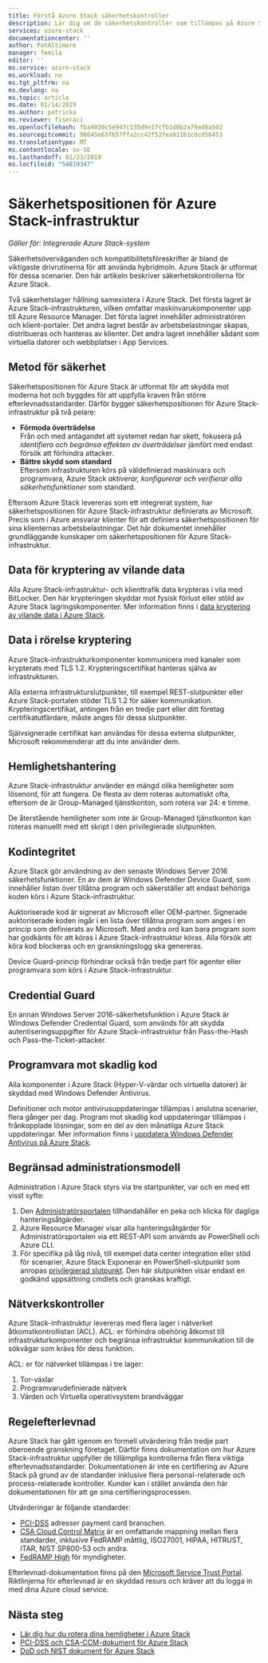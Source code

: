 ```yaml
---
title: Förstå Azure Stack säkerhetskontroller
description: Lär dig om de säkerhetskontroller som tillämpas på Azure Stack som en tjänstadministratör
services: azure-stack
documentationcenter: ''
author: PatAltimore
manager: femila
editor: ''
ms.service: azure-stack
ms.workload: na
ms.tgt_pltfrm: na
ms.devlang: na
ms.topic: article
ms.date: 01/14/2019
ms.author: patricka
ms.reviewer: fiseraci
ms.openlocfilehash: fba4020c5e947c135d9e17cfb1d0b2a79ad8a502
ms.sourcegitcommit: 98645e63f657ffa2cc42f52fea911b1cdcd56453
ms.translationtype: MT
ms.contentlocale: sv-SE
ms.lasthandoff: 01/23/2019
ms.locfileid: "54819347"
---
```

# <a name="azure-stack-infrastructure-security-posture"></a>Säkerhetspositionen för Azure Stack-infrastruktur

*Gäller för: Integrerade Azure Stack-system*

Säkerhetsöverväganden och kompatibilitetsföreskrifter är bland de viktigaste drivrutinerna för att använda hybridmoln. Azure Stack är utformat för dessa scenarier. Den här artikeln beskriver säkerhetskontrollerna för Azure Stack.

Två säkerhetslager hållning samexistera i Azure Stack. Det första lagret är Azure Stack-infrastrukturen, vilken omfattar maskinvarukomponenter upp till Azure Resource Manager. Det första lagret innehåller administratören och klient-portaler. Det andra lagret består av arbetsbelastningar skapas, distribueras och hanteras av klienter. Det andra lagret innehåller sådant som virtuella datorer och webbplatser i App Services.

## <a name="security-approach"></a>Metod för säkerhet

Säkerhetspositionen för Azure Stack är utformat för att skydda mot moderna hot och byggdes för att uppfylla kraven från större efterlevnadsstandarder. Därför bygger säkerhetspositionen för Azure Stack-infrastruktur på två pelare:

 - **Förmoda överträdelse**  
Från och med antagandet att systemet redan har skett, fokusera på *identifiera och begränsa effekten av överträdelser* jämfört med endast försök att förhindra attacker. 
 - **Bättre skydd som standard**  
Eftersom infrastrukturen körs på väldefinierad maskinvara och programvara, Azure Stack *aktiverar, konfigurerar och verifierar alla säkerhetsfunktioner* som standard.

Eftersom Azure Stack levereras som ett integrerat system, har säkerhetspositionen för Azure Stack-infrastruktur definierats av Microsoft. Precis som i Azure ansvarar klienter för att definiera säkerhetspositionen för sina klienternas arbetsbelastningar. Det här dokumentet innehåller grundläggande kunskaper om säkerhetspositionen för Azure Stack-infrastruktur.

## <a name="data-at-rest-encryption"></a>Data för kryptering av vilande data
Alla Azure Stack-infrastruktur- och klienttrafik data krypteras i vila med BitLocker. Den här krypteringen skyddar mot fysisk förlust eller stöld av Azure Stack lagringskomponenter. Mer information finns i [data kryptering av vilande data i Azure Stack](azure-stack-security-bitlocker.md).

## <a name="data-in-transit-encryption"></a>Data i rörelse kryptering
Azure Stack-infrastrukturkomponenter kommunicera med kanaler som krypterats med TLS 1.2. Krypteringscertifikat hanteras själva av infrastrukturen. 

Alla externa infrastrukturslutpunkter, till exempel REST-slutpunkter eller Azure Stack-portalen stöder TLS 1.2 för säker kommunikation. Krypteringscertifikat, antingen från en tredje part eller ditt företag certifikatutfärdare, måste anges för dessa slutpunkter. 

Självsignerade certifikat kan användas för dessa externa slutpunkter, Microsoft rekommenderar att du inte använder dem. 

## <a name="secret-management"></a>Hemlighetshantering
Azure Stack-infrastruktur använder en mängd olika hemligheter som lösenord, för att fungera. De flesta av dem roteras automatiskt ofta, eftersom de är Group-Managed tjänstkonton, som rotera var 24: e timme.

De återstående hemligheter som inte är Group-Managed tjänstkonton kan roteras manuellt med ett skript i den privilegierade slutpunkten.

## <a name="code-integrity"></a>Kodintegritet
Azure Stack gör användning av den senaste Windows Server 2016 säkerhetsfunktioner. En av dem är Windows Defender Device Guard, som innehåller listan över tillåtna program och säkerställer att endast behöriga koden körs i Azure Stack-infrastruktur. 

Auktoriserade kod är signerat av Microsoft eller OEM-partner. Signerade auktoriserade koden ingår i en lista över tillåtna program som anges i en princip som definierats av Microsoft. Med andra ord kan bara program som har godkänts för att köras i Azure Stack-infrastruktur köras. Alla försök att köra kod blockeras och en granskningslogg ska genereras.

Device Guard-princip förhindrar också från tredje part för agenter eller programvara som körs i Azure Stack-infrastruktur.

## <a name="credential-guard"></a>Credential Guard
En annan Windows Server 2016-säkerhetsfunktion i Azure Stack är Windows Defender Credential Guard, som används för att skydda autentiseringsuppgifter för Azure Stack-infrastruktur från Pass-the-Hash och Pass-the-Ticket-attacker.

## <a name="antimalware"></a>Programvara mot skadlig kod
Alla komponenter i Azure Stack (Hyper-V-värdar och virtuella datorer) är skyddad med Windows Defender Antivirus.

Definitioner och motor antivirusuppdateringar tillämpas i anslutna scenarier, flera gånger per dag. Program mot skadlig kod uppdateringar tillämpas i frånkopplade lösningar, som en del av den månatliga Azure Stack uppdateringar. Mer information finns i [uppdatera Windows Defender Antivirus på Azure Stack](azure-stack-security-av.md).

## <a name="constrained-administration-model"></a>Begränsad administrationsmodell
Administration i Azure Stack styrs via tre startpunkter, var och en med ett visst syfte: 
1. Den [Administratörsportalen](azure-stack-manage-portals.md) tillhandahåller en peka och klicka för dagliga hanteringsåtgärder.
2. Azure Resource Manager visar alla hanteringsåtgärder för Administratörsportalen via ett REST-API som används av PowerShell och Azure CLI. 
3. För specifika på låg nivå, till exempel data center integration eller stöd för scenarier, Azure Stack Exponerar en PowerShell-slutpunkt som anropas [privilegierad slutpunkt](azure-stack-privileged-endpoint.md). Den här slutpunkten visar endast en godkänd uppsättning cmdlets och granskas kraftigt.

## <a name="network-controls"></a>Nätverkskontroller
Azure Stack-infrastruktur levereras med flera lager i nätverket åtkomstkontrollistan (ACL). ACL: er förhindra obehörig åtkomst till infrastrukturkomponenter och begränsa infrastruktur kommunikation till de sökvägar som krävs för dess funktion. 

ACL: er för nätverket tillämpas i tre lager:
1.  Tor-växlar
2.  Programvarudefinierade nätverk
3.  Värden och Virtuella operativsystem brandväggar

## <a name="regulatory-compliance"></a>Regelefterlevnad

Azure Stack har gått igenom en formell utvärdering från tredje part oberoende granskning företaget. Därför finns dokumentation om hur Azure Stack-infrastruktur uppfyller de tillämpliga kontrollerna från flera viktiga efterlevnadsstandarder. Dokumentationen är inte en certifiering av Azure Stack på grund av de standarder inklusive flera personal-relaterade och process-relaterade kontroller. Kunder kan i stället använda den här dokumentationen för att ge sina certifieringsprocessen.

Utvärderingar är följande standarder:

- [PCI-DSS](https://www.pcisecuritystandards.org/pci_security/) adresser payment card branschen.
- [CSA Cloud Control Matrix](https://cloudsecurityalliance.org/group/cloud-controls-matrix/#_overview) är en omfattande mappning mellan flera standarder, inklusive FedRAMP måttlig, ISO27001, HIPAA, HITRUST, ITAR, NIST SP800-53 och andra.
- [FedRAMP High](https://www.fedramp.gov/fedramp-releases-high-baseline/) för myndigheter.

Efterlevnad-dokumentation finns på den [Microsoft Service Trust Portal](https://servicetrust.microsoft.com/ViewPage/Blueprint). Riktlinjerna för efterlevnad är en skyddad resurs och kräver att du logga in med dina Azure cloud service.

## <a name="next-steps"></a>Nästa steg

- [Lär dig hur du rotera dina hemligheter i Azure Stack](azure-stack-rotate-secrets.md)
- [PCI-DSS och CSA-CCM-dokument för Azure Stack](https://servicetrust.microsoft.com/ViewPage/TrustDocuments)
- [DoD och NIST dokument för Azure Stack](https://servicetrust.microsoft.com/ViewPage/Blueprint)
